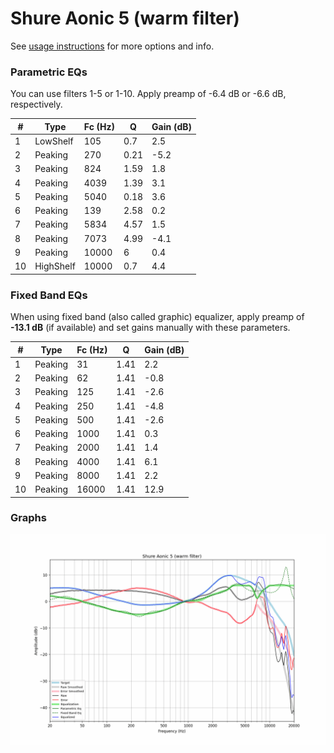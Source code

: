 # Shure Aonic 5 (warm filter)
See [usage instructions](https://github.com/jaakkopasanen/AutoEq#usage) for more options and info.

### Parametric EQs
You can use filters 1-5 or 1-10. Apply preamp of -6.4 dB or -6.6 dB, respectively.

|   # | Type      |   Fc (Hz) |    Q |   Gain (dB) |
|-----|-----------|-----------|------|-------------|
|   1 | LowShelf  |       105 | 0.7  |         2.5 |
|   2 | Peaking   |       270 | 0.21 |        -5.2 |
|   3 | Peaking   |       824 | 1.59 |         1.8 |
|   4 | Peaking   |      4039 | 1.39 |         3.1 |
|   5 | Peaking   |      5040 | 0.18 |         3.6 |
|   6 | Peaking   |       139 | 2.58 |         0.2 |
|   7 | Peaking   |      5834 | 4.57 |         1.5 |
|   8 | Peaking   |      7073 | 4.99 |        -4.1 |
|   9 | Peaking   |     10000 | 6    |         0.4 |
|  10 | HighShelf |     10000 | 0.7  |         4.4 |

### Fixed Band EQs
When using fixed band (also called graphic) equalizer, apply preamp of **-13.1 dB** (if available) and set gains manually with these parameters.

|   # | Type    |   Fc (Hz) |    Q |   Gain (dB) |
|-----|---------|-----------|------|-------------|
|   1 | Peaking |        31 | 1.41 |         2.2 |
|   2 | Peaking |        62 | 1.41 |        -0.8 |
|   3 | Peaking |       125 | 1.41 |        -2.6 |
|   4 | Peaking |       250 | 1.41 |        -4.8 |
|   5 | Peaking |       500 | 1.41 |        -2.6 |
|   6 | Peaking |      1000 | 1.41 |         0.3 |
|   7 | Peaking |      2000 | 1.41 |         1.4 |
|   8 | Peaking |      4000 | 1.41 |         6.1 |
|   9 | Peaking |      8000 | 1.41 |         2.2 |
|  10 | Peaking |     16000 | 1.41 |        12.9 |

### Graphs
![](./Shure%20Aonic%205%20(warm%20filter).png)
